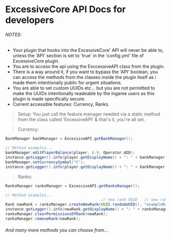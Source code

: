 # ExcessiveCore API Docs for developers
###### NOTES:
- Your plugin that hooks into the ExcessiveCore' API will never be able to, unless the 'API' section is set to 'true' in the 'config.yml' file of ExcessiveCore plugin.
- You are to access the api using the ExccessiveAPI class from the plugin.
- There is a way around it, if you want to bypass the 'API' boolean, you can access the methods from the classes inside the plugin itself as i made them intentionally public for urgent situations.
- You are able to set custom UUIDs etc... but you are not permitted to make the UUIDs intentionally readeable by the ingame users as this plugin is made specifically secure.
- Current accessible features: Currency, Ranks.

> Setup:
You just call the feature manager needed via a static method from the class called 'ExcessiveAPI' & that's it, you're all set.

> Currency:
```java
BankManager bankManager = ExcessiveAPI.getBankManager();

// Method examples...
bankManager.editPlayerBalance(player, 6.9, Operator.ADD);
instance.getLogger().info(player.getDisplayName() + ": " + bankManager.getCurrentCurrencySymbol() + bankManager.getBalance(player));
bankManager.setCurrencySymbol("€");
instance.getLogger().info(player.getDisplayName() + ": " + bankManager.getCurrentCurrencySymbol() + bankManager.getBalance(player));
```

> Ranks:
```java
RanksManager ranksManager = ExcessiveAPI.getRanksManager();

// Method examples...
                                          // new rank UUID   // new rank name // new rank displayname // rank permissions...
Rank newRank = ranksManager.createNewRank(UUID.randomUUID(), "exampleRank", "&c&lExampleRank", "server.gamemodes.join", "excessivecore.economy.currency");
instance.getLogger().info(newRank.getDisplayName() + ": " + ranksManager.getRankPermissions(newRank).toString());
ranksManager.clearPermissionsOfRank(newRank);
ranksManager.removeRank(newRank);
```

###### And many more methods you can choose from...
